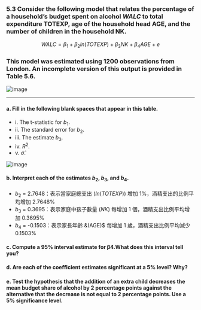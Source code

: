 ### 5.3 Consider the following model that relates the percentage of a household’s budget spent on alcohol *WALC* to total expenditure TOTEXP, age of the household head AGE, and the number of children in the household NK.

$$
WALC = \beta_1 + \beta_2 ln(TOTEXP)+ \beta_3NK + \beta_4AGE +e
$$

### This model was estimated using 1200 observations from London. An incomplete version of this output is provided in Table 5.6.

![image](https://github.com/user-attachments/assets/9a55b09e-90a5-4089-81e2-a4f5e829dc2d)

---

#### a. Fill in the following blank spaces that appear in this table.
- i. The t-statistic for $b_1$.
- ii. The standard error for $b_2$.
- iii. The estimate $b_3$.
- iv. $R^2$.
- v. $\hat{\sigma}$.

![image](https://github.com/user-attachments/assets/478cf283-4bb1-4bf5-8969-a898694439b1)

#### b. Interpret each of the estimates $b_2$, $b_3$, and $b_4$.

- $b_2$ = 2.7648：表示當家庭總支出 $(ln(TOTEXP))$ 增加 1%，酒精支出的比例平均增加 2.7648%
- $b_3$ = 0.3695：表示家庭中孩子數量 $(NK)$ 每增加 1 個，酒精支出比例平均增加 0.3695%
- $b_4$ = -0.1503：表示家長年齡 &(AGE)$ 每增加 1 歲，酒精支出比例平均減少 0.1503%

#### c. Compute a 95% interval estimate for β4.What does this interval tell you?

#### d. Are each of the coeﬃcient estimates significant at a 5% level? Why?

#### e. Test the hypothesis that the addition of an extra child decreases the mean budget share of alcohol by 2 percentage points against the alternative that the decrease is not equal to 2 percentage points. Use a 5% significance level.
